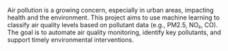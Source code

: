 Air pollution is a growing concern, especially in urban areas, impacting health and the environment. This project aims to use machine learning to classify air quality levels based on pollutant data (e.g., PM2.5, NO₂, CO). The goal is to automate air quality monitoring, identify key pollutants, and support timely environmental interventions.

